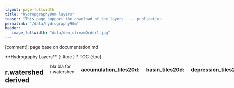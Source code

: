 ```yaml
---
layout: page-fullwidth
title: "hydropgraphy90m layers"
teaser: "This page support the download of the layers .... publication ...."
permalink: "/data/hydrography90m"
header:
   image_fullwidth: "data/dem_streamOrder1.jpg"
---
```


[comment]: page base on documentation.md

<div class="row">
<div class="medium-4 medium-push-8 columns" markdown="1">
<div class="panel radius" markdown="1">
**Hydrography Layers**
{: #toc }
*  TOC
{:toc}
</div>
</div><!-- /.medium-4.columns -->

<div class="medium-8 medium-pull-4 columns" markdown="1">


## r.watershed derived   

bla bla for r.watershed

### accumulation_tiles20d: 
### basin_tiles20d: 
### depression_tiles20d: 
### direction_tiles20d: 
### outlet_tiles20d: 
### regional_unit
### segment_tiles20d: 
### sub_catchment_tiles20d:


## r.stream.order derived 
hydrographyJDx3   {#formats}

bla bla for r.watershed 

### Straller

Download link

### Henke

Download link

